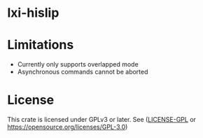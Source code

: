 # lxi-hislip

# Limitations
* Currently only supports overlapped mode
* Asynchronous commands cannot be aborted

# License

This crate is licensed under GPLv3 or later. See ([LICENSE-GPL](../LICENSE-GPL) or https://opensource.org/licenses/GPL-3.0)
